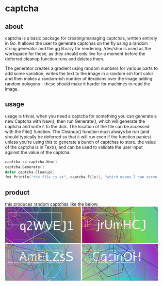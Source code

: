 # captcha

## about

captcha is a basic package for creating/managing captchas, written entirely in Go. It allows the user to generate captchas on the fly using a random string generator and the gg library for rendering. /dev/shm is used as the workspace for these, as they should only live for a moment before the deferred cleanup function runs and deletes them.

The generator creates a gradient using random numbers for various parts to add some variation, writes the text to the image in a random-ish font color and then makes a random-ish number of iterations over the image adding random polygons - these should make it harder for machines to read the image.

## usage

usage is trivial, when you need a captcha for something you can generate a new Captcha with New(), then run Generate(), which will generate the captcha and write it to the disk. The location of the file can be accessed with the File() function. The Cleanup() function must always be run (and should typically be deferred so that it will run even if the function panics) unless you're using this to generate a bunch of captchas to store. the value of the captcha is in Text(), and can be used to validate the user input against the value of the captcha.

```go
captcha := captcha.New()
captcha.Generate()
defer captcha.Cleanup()
fmt.Println("the file is at", captcha.File(), "which means I can serve it with http.ServeFile or whatever.")
```

## product

this produces random captchas like the below:
![Sample 1](sample1.png)
![Sample 2](sample2.png)
![Sample 3](sample3.png)
![Sample 4](sample4.png)
